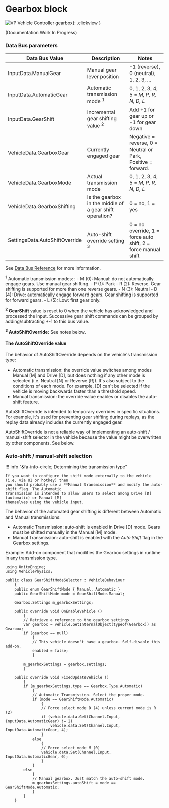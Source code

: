 # Gearbox block

![VP Vehicle Controller gearbox](/img/blocks/vpp-gearbox-inspector.png){: .clickview }

(Documentation Work In Progress)

### Data Bus parameters

| Data Bus Value | Description | Notes |
| -------------- | ----------- | ----- |
|InputData.ManualGear 		| Manual gear lever position 					| -1 (reverse), 0 (neutral), 1, 2, 3, ...
|InputData.AutomaticGear	| Automatic transmission mode <sup>1</sup> 		| 0, 1, 2, 3, 4, 5 = _M, P, R, N, D, L_
|InputData.GearShift		| Incremental gear shifting value <sup>2</sup>	| Add +1 for gear up or -1 for gear down
|VehicleData.GearboxGear 	| Currently engaged gear						| Negative = reverse, 0 = Neutral or Park, Positive = forward.
|VehicleData.GearboxMode	| Actual transmission mode						| 0, 1, 2, 3, 4, 5 = _M, P, R, N, D, L_
|VehicleData.GearboxShifting| Is the gearbox in the middle of a gear shift operation? | 0 = no, 1 = yes
|SettingsData.AutoShiftOverride	| Auto-shift override setting <sup>3</sup>	| 0 = no override, 1 = force auto shift, 2 = force manual shift

See [Data Bus Reference](/advanced/databus-reference) for more information.

<sup>1</sup> Automatic transmission modes:
:	- M (0): Manual: do not automatically engage gears. Use manual gear shifting.
	- P (1): Park
	- R (2): Reverse. Gear shifting is supported for more than one reverse gears.
	- N (3): Neutral
	- D (4): Drive: automatically engage forward gears. Gear shifting is supported for forward gears.
	- L (5): Low: first gear only.

**<sup>2</sup> GearShift** value is reset to 0 when the vehicle has acknowledged and processed the
input. Successive gear shift commands can be grouped by adding/subtracting +-1 to this bus value.

**<sup>3</sup> AutoShiftOverride:** See notes below.

#### The AutoShiftOverride value

The behavior of AutoShiftOverride depends on the vehicle's transmission type:

- Automatic transmission: the override value switches among modes Manual [M] and Drive [D], but
	does nothing if any other mode is selected (i.e. Neutral [N] or Reverse [R]). It's also subject
	to the conditions of each mode. For example, [D] can't be selected if the vehicle is moving
	backwards faster than a threshold speed.
- Manual transmission: the override value enables or disables the auto-shift feature.

AutoShiftOverride is intended to temporary overrides in specific situations. For example, it's used
for preventing gear shifting during replays, as the replay data already includes the currently
engaged gear.

AutoShiftOverride is not a reliable way of implementing an auto-shift / manual-shift selector in the
vehicle because the value might be overwritten by other components. See below.

### Auto-shift / manual-shift selection

!!! info "&fa-info-circle; Determining the transmission type"

	If you want to configure the shift mode externally to the vehicle (i.e. via UI or hotkey) then
	you should probably use a **Manual transmission** and modify the auto-shift flag. The Automatic
	transmission is intended to allow users to select among Drive [D] (automatic) or Manual [M]
	themselves using the vehicle input.

The behavior of the automated gear shifting is different between Automatic and Manual transmissions:

- Automatic Transmission: auto-shift is enabled in Drive [D] mode. Gears must be shifted
	manually in the Manual [M] mode.
- Manual Transmission: auto-shift is enabled with the _Auto Shift_ flag in the Gearbox settings.

Example: Add-on component that modifies the Gearbox settings in runtime in any transmission type.

```
using UnityEngine;
using VehiclePhysics;

public class GearShiftModeSelector : VehicleBehaviour
    {
	public enum GearShiftMode { Manual, Automatic }
	public GearShiftMode mode = GearShiftMode.Manual;

	Gearbox.Settings m_gearboxSettings;

	public override void OnEnableVehicle ()
		{
		// Retrieve a reference to the gearbox settings
		var gearbox = vehicle.GetInternalObject(typeof(Gearbox)) as Gearbox;
		if (gearbox == null)
			{
			// This vehicle doesn't have a gearbox. Self-disable this add-on.
			enabled = false;
			}

		m_gearboxSettings = gearbox.settings;
		}

    public override void FixedUpdateVehicle ()
        {
		if (m_gearboxSettings.type == Gearbox.Type.Automatic)
			{
			// Automatic Transmission. Select the proper mode.
			if (mode == GearShiftMode.Automatic)
				{
				// Force select mode D (4) unless current mode is R (2)
				if (vehicle.data.Get(Channel.Input, InputData.AutomaticGear) != 2)
					vehicle.data.Set(Channel.Input, InputData.AutomaticGear, 4);
				}
			else
				{
				// Force select mode M (0)
				vehicle.data.Set(Channel.Input, InputData.AutomaticGear, 0);
				}
			}
		else
			{
			// Manual gearbox. Just match the auto-shift mode.
			m_gearboxSettings.autoShift = mode == GearShiftMode.Automatic;
			}
        }
    }

```